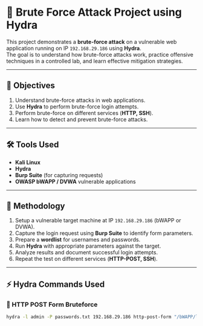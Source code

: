 # 🔐 Brute Force Attack Project using Hydra

This project demonstrates a **brute-force attack** on a vulnerable web application running on IP `192.168.29.186` using **Hydra**.  
The goal is to understand how brute-force attacks work, practice offensive techniques in a controlled lab, and learn effective mitigation strategies.

---

## 🎯 Objectives
1. Understand brute-force attacks in web applications.  
2. Use **Hydra** to perform brute-force login attempts.  
3. Perform brute-force on different services (**HTTP, SSH**).  
4. Learn how to detect and prevent brute-force attacks.  

---

## 🛠️ Tools Used
- **Kali Linux**  
- **Hydra**  
- **Burp Suite** (for capturing requests)  
- **OWASP bWAPP / DVWA** vulnerable applications  

---

## 📌 Methodology
1. Setup a vulnerable target machine at IP `192.168.29.186` (bWAPP or DVWA).  
2. Capture the login request using **Burp Suite** to identify form parameters.  
3. Prepare a **wordlist** for usernames and passwords.  
4. Run **Hydra** with appropriate parameters against the target.  
5. Analyze results and document successful login attempts.  
6. Repeat the test on different services (**HTTP-POST, SSH**).  

---

## ⚡ Hydra Commands Used

### 🔹 HTTP POST Form Bruteforce
```bash
hydra -l admin -P passwords.txt 192.168.29.186 http-post-form "/bWAPP/login.php:login=^USER^&password=^PASS^:Invalid login"
